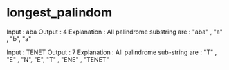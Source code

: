 # longest_palindom

Input        : aba
Output       : 4
Explanation  : All palindrome substring are : "aba" , "a" , "b", "a"

Input        : TENET
Output       : 7
Explanation  : All palindrome sub-string are : "T" , "E" , "N", "E", "T" , "ENE" , "TENET"
